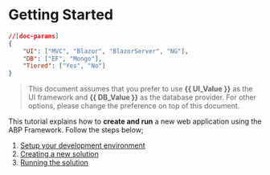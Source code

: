 # Getting Started

````json
//[doc-params]
{
    "UI": ["MVC", "Blazor", "BlazorServer", "NG"],
    "DB": ["EF", "Mongo"],
    "Tiered": ["Yes", "No"]
}
````

> This document assumes that you prefer to use **{{ UI_Value }}** as the UI framework and **{{ DB_Value }}** as the database provider. For other options, please change the preference on top of this document.

This tutorial explains how to **create and run** a new web application using the ABP Framework. Follow the steps below;

1. [Setup your development environment](Getting-Started-Setup-Environment.md)
2. [Creating a new solution](Getting-Started-Create-Solution.md)
3. [Running the solution](Getting-Started-Running-Solution.md)
